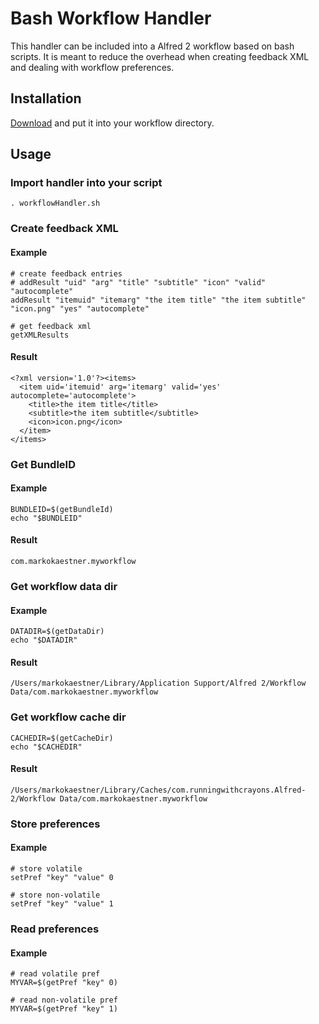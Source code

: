 Bash Workflow Handler
=====================

This handler can be included into a Alfred 2 workflow based on bash scripts. It is meant to reduce the overhead when creating feedback XML and dealing with workflow preferences.
 
Installation
------------

[Download](https://raw.github.com/markokaestner/alfred2/master/workflows/BashWorkflowHandler/workflowHandler.sh) and put it into your workflow directory.

Usage
-----

### Import handler into your script
```
. workflowHandler.sh
```

### Create feedback XML
#### Example
```
# create feedback entries
# addResult "uid" "arg" "title" "subtitle" "icon" "valid" "autocomplete"
addResult "itemuid" "itemarg" "the item title" "the item subtitle" "icon.png" "yes" "autocomplete"

# get feedback xml
getXMLResults
```
#### Result
```
<?xml version='1.0'?><items>
  <item uid='itemuid' arg='itemarg' valid='yes' autocomplete='autocomplete'>
    <title>the item title</title>
    <subtitle>the item subtitle</subtitle>
    <icon>icon.png</icon>
  </item>
</items>
```

### Get BundleID
#### Example
```
BUNDLEID=$(getBundleId)
echo "$BUNDLEID"
```
#### Result
```
com.markokaestner.myworkflow
```

### Get workflow data dir
#### Example
```
DATADIR=$(getDataDir)
echo "$DATADIR"
```
#### Result
```
/Users/markokaestner/Library/Application Support/Alfred 2/Workflow Data/com.markokaestner.myworkflow
```

### Get workflow cache dir
```
CACHEDIR=$(getCacheDir)
echo "$CACHEDIR"
```
#### Result
```
/Users/markokaestner/Library/Caches/com.runningwithcrayons.Alfred-2/Workflow Data/com.markokaestner.myworkflow
```

### Store preferences
#### Example
```
# store volatile
setPref "key" "value" 0

# store non-volatile
setPref "key" "value" 1
```

### Read preferences
#### Example
```
# read volatile pref
MYVAR=$(getPref "key" 0)

# read non-volatile pref
MYVAR=$(getPref "key" 1)
```
